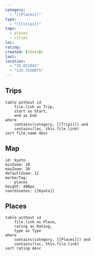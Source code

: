```yaml
---
category:
  - "[[Places]]"
type:
  - "[[Cities]]"
tags:
  - places
  - cities
loc: 
rating: 
created: {{date}}
last: 
location:
  - "35.021041"
  - "135.7556075"
---
```

## Trips

```dataview
table without id
	file.link as Trip,
	start as Start,
	end as End
where
	contains(category, [[Trips]]) and
	contains(loc, this.file.link)
sort file.name desc
```

## Map

```leaflet
id: kyoto
minZoom: 10
maxZoom: 20
defaultZoom: 12
markerTag:
  - places
height: 400px
coordinates: [[Kyoto]]
```

## Places

```dataview
table without id
	file.link as Place,
	rating as Rating,
	type as Type
where
	contains(category, [[Places]]) and
	contains(loc, this.file.link)
sort rating desc
```
